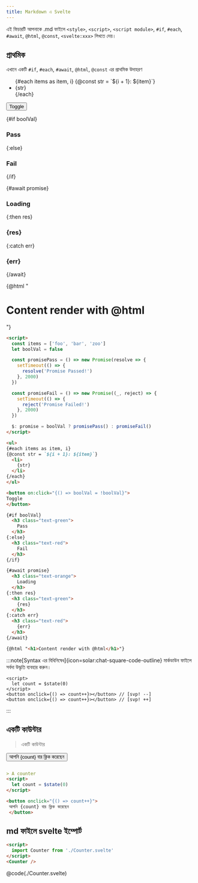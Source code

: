 ```yaml
---
title: Markdown এ Svelte
---
```


এই ফিচারটি আপনাকে .md ফাইলে `<style>`, `<script>`, `<script module>`, `#if`, `#each`, `#await`, `@html`, `@const`, `<svelte:xxx>` লিখতে দেয়।

## প্রাথমিক

এখানে একটি `#if`, `#each`, `#await`, `@html`, `@const` এর প্রাথমিক উদাহরণ

<Tabs activeName="Output">

<TabPanel name="Output">

<ul>
{#each items as item, i}
{@const str = `${i + 1}: ${item}`}
  <li>
    {str}
  </li>
{/each}
</ul>

<button on:click="{() => boolVal = !boolVal}">
Toggle
</button>

{#if boolVal}
  <h3 class="text-green">
    Pass
  </h3>
{:else}
  <h3 class="text-red">
    Fail
  </h3>
{/if}

{#await promise}
  <h3 class="text-orange">
    Loading
  </h3>
{:then res}
  <h3 class="text-green">
    {res}
  </h3>
{:catch err}
  <h3 class="text-red">
    {err}
  </h3>
{/await}

{@html "<h1>Content render with @html</h1>"}

</TabPanel>

<TabPanel name="Input">

```md
<script>
  const items = ['foo', 'bar', 'zoo']
  let boolVal = false

  const promisePass = () => new Promise(resolve => {
    setTimeout(() => {
      resolve('Promise Passed!')
    }, 2000)
  })

  const promiseFail = () => new Promise((_, reject) => {
    setTimeout(() => {
      reject('Promise Failed!')
    }, 2000)
  })

  $: promise = boolVal ? promisePass() : promiseFail()
</script>

<ul>
{#each items as item, i}
{@const str = `${i + 1}: ${item}`}
  <li>
    {str}
  </li>
{/each}
</ul>

<button on:click="{() => boolVal = !boolVal}">
Toggle
</button>

{#if boolVal}
  <h3 class="text-green">
    Pass
  </h3>
{:else}
  <h3 class="text-red">
    Fail
  </h3>
{/if}

{#await promise}
  <h3 class="text-orange">
    Loading
  </h3>
{:then res}
  <h3 class="text-green">
    {res}
  </h3>
{:catch err}
  <h3 class="text-red">
    {err}
  </h3>
{/await}

{@html "<h1>Content render with @html</h1>"}
```

</TabPanel>

</Tabs>

<div class="mt-4"></div>

:::note[Syntax এর বিধিনিষেধ]{icon=solar:chat-square-code-outline}
মার্কডাউন ফাইলে সর্বদা উদ্ধৃতি ব্যবহার করুন।
```svelte
<script>
  let count = $state(0)
</script>
<button onclick={() => count++}></button> // [svp! --]
<button onclick={() => count++}></button> // [svp! ++]
```
:::

## একটি কাউন্টার

<Tabs activeName="Output">

<TabPanel name="Output">

> একটি কাউন্টার

<button on:click="{() => count++}" style="margin-bottom: 12px;">
 আপনি {count} বার ক্লিক করেছেন
</button>

</TabPanel>

<TabPanel name="Input">

```md
> A counter
<script>
  let count = $state(0)
</script>

<button onclick="{() => count++}">
 আপনি {count} বার ক্লিক করেছেন
 </button>
```

</TabPanel>

</Tabs>

<script>
  import Counter from './Counter.svelte'
  const items = ['foo', 'bar', 'zoo']
  let count = $state(0)
  let boolVal = $state(false)
  const promisePass = () => new Promise(resolve => {
    setTimeout(() => {
      resolve('Promise Passed!')
    }, 2000)
  })
  const promiseFail = () => new Promise((_, reject) => {
    setTimeout(() => {
      reject('Promise Failed!')
    }, 2000)
  })
  let promise = $derived(boolVal ? promisePass() : promiseFail())
</script>

## md ফাইলে svelte ইম্পোর্ট

<Tabs activeName="Output">

<TabPanel name="Output">

<Counter />

</TabPanel>

<TabPanel name="Input">

```md
<script>
  import Counter from './Counter.svelte'
</script>
<Counter />
```

</TabPanel>

<TabPanel name="Counter.svelte">

@code(./Counter.svelte)

</TabPanel>

</Tabs>
